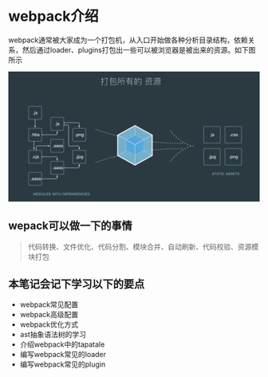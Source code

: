 # webpack介绍

webpack通常被大家成为一个打包机，从入口开始做各种分析目录结构，依赖关系，然后通过loader、plugins打包出一些可以被浏览器是被出来的资源。如下图所示

![webpack](./images/webpack.png "webpack")

## wepack可以做一下的事情

> 代码转换、文件优化、代码分割、模块合并、自动刷新、代码校验、资源模块打包

## 本笔记会记下学习以下的要点

- webpack常见配置
- webpack高级配置
- webpack优化方式
- ast抽象语法树的学习
- 介绍webpack中的tapatale
- 编写webpack常见的loader
- 编写webpack常见的plugin